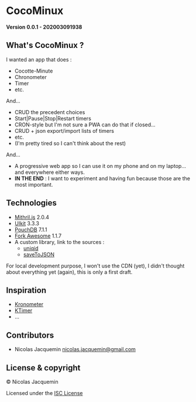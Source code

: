 # CocoMinux

__Version 0.0.1 - 202003091938__

## What's CocoMinux ?

I wanted an app that does :
* Cocotte-Minute
* Chronometer
* Timer
* etc.

And...

* CRUD the precedent choices
* Start|Pause|Stop|Restart timers
* CRON-style but I'm not sure a PWA can do that if closed...
* CRUD + json export/import lists of timers
* etc.
* (I'm pretty tired so I can't think about the rest)

And...

* A progressive web app so I can use it on my phone and on my laptop... and everywhere either ways.
* __IN THE END__ : I want to experiment and having fun because those are the most important.

## Technologies

* [Mithril.js](https://mithril.js.org/) 2.0.4
* [UIkit](https://getuikit.com/) 3.3.3
* [PouchDB](https://pouchdb.com/) 7.1.1
* [Fork Awesome](https://forkaweso.me/Fork-Awesome/) 1.1.7
* A custom library, link to the sources :
    - [uniqid](https://www.mrbinr.com/2014/07/03/uniqid-en-javascript)
    - [saveToJSON](https://stackoverflow.com/a/19328891/2366345)

For local development purpose, I won't use the CDN (yet), I didn't thought about everything yet (again), this is only a first draft.

## Inspiration

* [Kronometer](https://userbase.kde.org/Kronometer/)
* [KTimer](https://kde.org/applications/utilities/org.kde.ktimer)
* ...

## Contributors

* Nicolas Jacquemin nicolas.jacquemin@gmail.com

## License & copyright

&copy; Nicolas Jacquemin

Licensed under the [ISC License](LICENSE.txt)